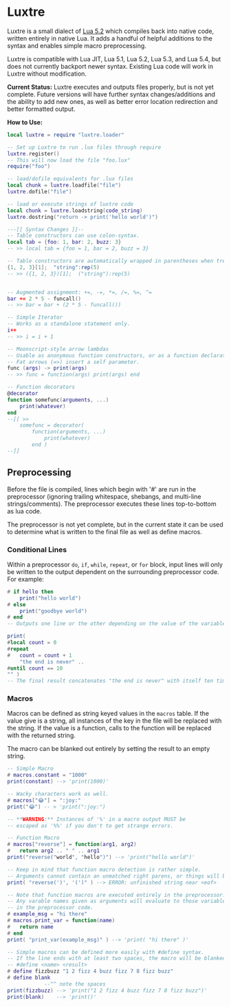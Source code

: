 # Luxtre

Luxtre is a small dialect of [Lua 5.2](http://www.lua.org/) which compiles back into native code, written entirely in native Lua. It adds a handful of helpful additions to the syntax and enables simple macro preprocessing.

Luxtre is compatible with Lua JIT, Lua 5.1, Lua 5.2, Lua 5.3, and Lua 5.4, but does not currently backport newer syntax. Existing Lua code will work in Luxtre without modification.

**Current Status:** 
Luxtre executes and outputs files properly, but is not yet complete. Future versions will have further syntax changes/additions and the ability to add new ones, as well as better error location redirection and better formatted output.

**How to Use:**

```lua
local luxtre = require "luxtre.loader"

-- Set up Luxtre to run .lux files through require
luxtre.register()
-- This will now load the file "foo.lux"
require("foo")

-- load/dofile equivalents for .lux files
local chunk = luxtre.loadfile("file")
luxtre.dofile("file")

-- load or execute strings of luxtre code
local chunk = luxtre.loadstring(code_string)
luxtre.dostring("return -> print('hello world')")

---[[ Syntax Changes ]]--
-- Table constructors can use colon-syntax.
local tab = {foo: 1, bar: 2, buzz: 3}
-- >> local tab = {foo = 1, bar = 2, buzz = 3}

-- Table constructors are automatically wrapped in parentheses when treated like a variable.
{1, 2, 3}[1];  "string":rep(5)
-- >> ({1, 2, 3})[1];  ("string"):rep(5)


-- Augmented assignment: +=, -=, *=, /=, %=, ^=
bar += 2 * 5 - funcall()
-- >> bar = bar + (2 * 5 - funcall())

-- Simple Iterator
-- Works as a standalone statement only.
i++
-- >> i = i + 1

-- Moonscript-style arrow lambdas
-- Usable as anonymous function constructors, or as a function declaration. 
-- Fat arrows (=>) insert a self parameter.
func (args) -> print(args)
-- >> func = function(args) print(args) end

-- Function decorators
@decorator
function somefunc(arguments, ...)
    print(whatever)
end
--[[ >>
	somefunc = decorator(
        function(arguments, ...)
            print(whatever)
        end )
--]]
```


## Preprocessing
Before the file is compiled, lines which begin with '#' are run in the preprocessor (ignoring trailing whitespace, shebangs, and multi-line strings/comments). The preprocessor executes these lines top-to-bottom as lua code.

The preprocessor is not yet complete, but in the current state it can be used to determine what is written to the final file as well as define macros.

### Conditional Lines

Within a preprocessor `do`, `if`, `while`, `repeat`, or `for` block, input lines will only be written to the output dependent on the surrounding preprocessor code. 
For example:
```lua
# if hello then
    print("hello world")
# else
    print("goodbye world")
# end
-- Outputs one line or the other depending on the value of the variable 'hello'

print(
#local count = 0
#repeat
#   count = count + 1
    "the end is never" .. 
#until count == 10
"" )
-- The final result concatenates "the end is never" with itself ten times. 
```

### Macros
Macros can be defined as string keyed values in the `macros` table. 
If the value give is a string, all instances of the key in the file will be replaced with the string. 
If the value is a function, calls to the function will be replaced with the returned string.

The macro can be blanked out entirely by setting the result to an empty string.
```lua
-- Simple Macro
# macros.constant = "1000"
print(constant) --> 'print(1000)'

-- Wacky characters work as well.
# macros["😂"] = ":joy:"
print("😂") -- > 'print(":joy:")

-- **WARNING:** Instances of '%' in a macro output MUST be 
-- escaped as '%%' if you don't to get strange errors.

-- Function Macro
# macros["reverse"] = function(arg1, arg2)
#   return arg2 .. " " .. arg1
print("reverse("world", "hello")") --> 'print("hello world")'

-- Keep in mind that function macro detection is rather simple.
-- Arguments cannot contain an unmatched right parens, or things will break.
print( "reverse(')', '(')" ) --> ERROR: unfinished string near <eof>

-- Note that function macros are executed entirely in the preprocessor.
-- Any varable names given as arguments will evaluate to those variables
-- in the preprocessor code.
# example_msg = "hi there"
# macros.print_var = function(name)
#   return name
# end
print( "print_var(example_msg)" ) --> 'print( "hi there" )'

-- Simple macros can be defined more easily with #define syntax.
-- If the line ends with at least two spaces, the macro will be blanked.
-- #define <name> <result>
# define fizzbuzz "1 2 fizz 4 buzz fizz 7 8 fizz buzz"
# define blank  
            --^^ note the spaces
print(fizzbuzz) --> 'print("1 2 fizz 4 buzz fizz 7 8 fizz buzz")'
print(blank)    --> 'print()'
```

